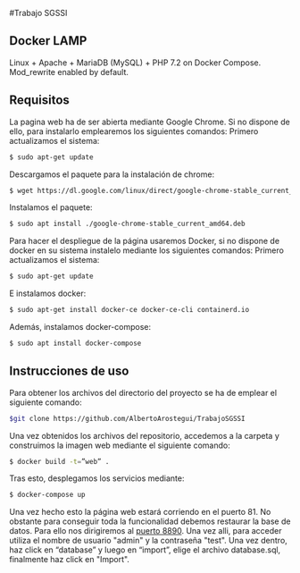 
#Trabajo SGSSI
## Docker LAMP
Linux + Apache + MariaDB (MySQL) + PHP 7.2 on Docker Compose. Mod_rewrite enabled by default.

## Requisitos

La pagina web ha de ser abierta mediante Google Chrome.
Si no dispone de ello, para instalarlo emplearemos los siguientes comandos:
Primero actualizamos el sistema:
```bash
$ sudo apt-get update
```

Descargamos el paquete para la instalación de chrome:
```bash
$ wget https://dl.google.com/linux/direct/google-chrome-stable_current_amd64.deb
```

Instalamos el paquete:
```bash
$ sudo apt install ./google-chrome-stable_current_amd64.deb
```


Para hacer el despliegue de la página usaremos Docker, si no dispone de docker en su sistema instalelo mediante los siguientes comandos:
Primero actualizamos el sistema:
```bash
$ sudo apt-get update
```
E instalamos docker:
```bash
$ sudo apt-get install docker-ce docker-ce-cli containerd.io
```
Además, instalamos docker-compose:
```bash
$ sudo apt install docker-compose
```

## Instrucciones de uso

Para obtener los archivos del directorio del proyecto se ha de emplear el siguiente comando:
```bash
$git clone https://github.com/AlbertoArostegui/TrabajoSGSSI
```

Una vez obtenidos los archivos del repositorio, accedemos a la carpeta y construimos la imagen web mediante el siguiente comando:
```bash
$ docker build -t=”web” .
```

Tras esto, desplegamos los servicios mediante:
```bash
$ docker-compose up
```

Una vez hecho esto la página web estará corriendo en el puerto 81.
No obstante para conseguir toda la funcionalidad debemos restaurar la base de datos. Para ello nos dirigiremos al [puerto 8890](http://localhost:8890/).
Una vez alli, para acceder utiliza el nombre de usuario "admin" y la contraseña "test".
Una vez dentro, haz click en “database” y luego en “import”, elige el archivo database.sql, finalmente haz click en "Import".
